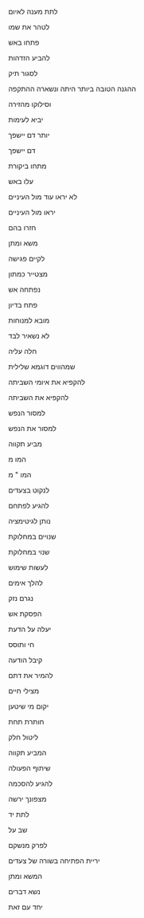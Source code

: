 לתת מענה לאיום

לטהר את שמו

פתחו באש

להביע הזדהות

לסגור תיק

ההגנה הטובה ביותר היתה ונשארה ההתקפה

וסילוקו מהזירה

יביא לעימות

יותר דם יישפך

דם יישפך

מתחו ביקורת

עלו באש

לא יראו עוד מול העיניים

יראו מול העיניים

חזרו בהם

משא ומתן

לקיים פגישה

מצטייר כמתון

נפתחה אש

פתח בדיון

מובא למנוחות

לא נשאיר לבד

חלה עליה

שמהווים דוגמא שלילית

להקפיא את איומי השביתה

להקפיא את השביתה

למסור הנפש

למסור את הנפש

מביע תקווה

המו מ

המו " מ

לנקוט בצעדים

להגיע לפתחם

נותן לגיטימציה

שנויים במחלוקת

שנוי במחלוקת

לעשות שימוש

להלך אימים

נגרם נזק

הפסקת אש

יעלה על הדעת

חי ותוסס

קיבל הודעה

להמיר את דתם

מצילי חיים

יקום מי שיטען

חותרת תחת

ליטול חלק

המביע תקווה

שיתוף הפעולה

להגיע להסכמה

מצפונך ירשה

לתת יד

שב על

לפרק מנשקם

יריית הפתיחה בשורה של צעדים

המשא ומתן

נשא דברים

יחד עם זאת

